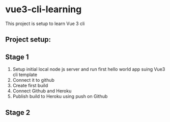 # vue3-cli-learning

This project is setup to learn Vue 3 cli

## Project setup:


## Stage 1
1. Setup initial local node js server and run first hello world app suing Vue3 cli template 
2. Connect it to github
3. Create first build
4. Connect Github and Heroku
5. Publish build to Heroku using push on Github


## Stage 2


